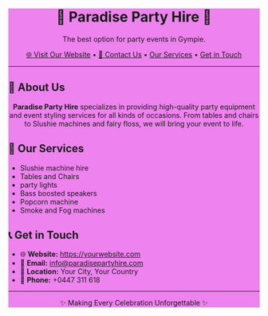 <!-- README.md -->
<div style="background-color:Violet;"</h1>

<h1 align="center">🎉 Paradise Party Hire 🎉</h1>

<p align="center">
  The best option for party events in Gympie.
</p>

<p align="center">
  <a href="https://yourwebsite.com" target="_blank">🌐 Visit Our Website</a> •
  <a href="mailto:info@paradisepartyhire.com">📧 Contact Us</a> •
  <a href="#services"> Our Services</a> •
  <a href="#get-in-touch"> Get in Touch</a>
</p>

<hr>

<h2>📢 About Us</h2>

<p align="center">
  <strong>Paradise Party Hire</strong> specializes in providing high-quality party equipment and event styling services
  for all kinds of occasions. From tables and chairs to Slushie machines and fairy floss, we will bring your event to life.
</p>

<h2 id="services">🎈 Our Services</h2>

<ul>
  <li>Slushie machine hire</li>
  <li>Tables and Chairs </li>
  <li>party lights</li>
  <li>Bass boosted speakers</li>
  <li>Popcorn machine</li>
  <li>Smoke and Fog machines</li>
</ul>

<h2 id="get-in-touch">📞 Get in Touch</h2>

<ul>
  <li>🌐 <strong>Website:</strong> <a href="https://paradisepartyrentals.com" target="_blank">https://yourwebsite.com</a></li>
  <li>📧 <strong>Email:</strong> <a href="mailto:gympieparadisepartyrentals@gmail.com">info@paradisepartyhire.com</a></li>
  <li>📍 <strong>Location:</strong> Your City, Your Country</li>
  <li>📱 <strong>Phone:</strong> +0447 311 618</li>
</ul>

<hr>

<p align="center">✨ Making Every Celebration Unforgettable ✨</p>
